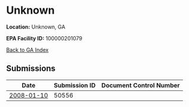 # Unknown

**Location:** Unknown, GA

**EPA Facility ID:** 100000201079

[Back to GA Index](../../index.md)

## Submissions

| Date | Submission ID | Document Control Number |
|------|--------------|-------------------------|
| [2008-01-10](submissions/50556.md) | 50556 |  |
